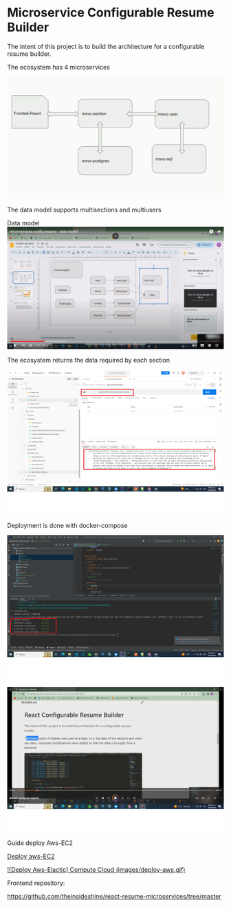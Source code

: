 # Microservice Configurable Resume Builder


The intent of this project is to build the architecture for a configurable resume builder.


The ecosystem has 4 microservices

![](images/msvc.gif)



The data model supports multisections and multiusers

Data model
[![datamodel](images/datamodel.gif)](https://www.youtube.com/watch?v=oPH0aZNIWrM)

The ecosystem returns the data required by each section

![](images/data.gif)


Deployment is done with docker-compose

![](images/docker-compose.gif)


[![deploy docker-compose](images/deploy-dc.gif)](https://www.youtube.com/watch?v=8BBb2OJbIWM)


Guide deploy Aws-EC2 

[Deploy aws-EC2](doc/crb-deploy-awsEC2.pdf)


[![Deploy Aws-Elactic] Compute Cloud (images/deploy-aws.gif)](https://www.youtube.com/watch?v=UNM7YzxY0Jk)






Frontend repository:

https://github.com/theinsideshine/react-resume-microservices/tree/master






